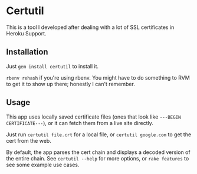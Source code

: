 # Certutil

This is a tool I developed after dealing with a lot of SSL certificates in Heroku Support.

## Installation

Just `gem install certutil` to install it.

`rbenv rehash` if you're using rbenv. You might have to do something to RVM to get it to show up there; honestly I can't remember.

## Usage

This app uses locally saved certificate files (ones that look like `---BEGIN CERTIFICATE---`), or it can fetch them from a live site directly.

Just run `certutil file.crt` for a local file, or `certutil google.com` to get the cert from the web.

By default, the app parses the cert chain and displays a decoded version of the entire chain. See `certutil --help` for more options, or `rake features` to see some example use cases.

